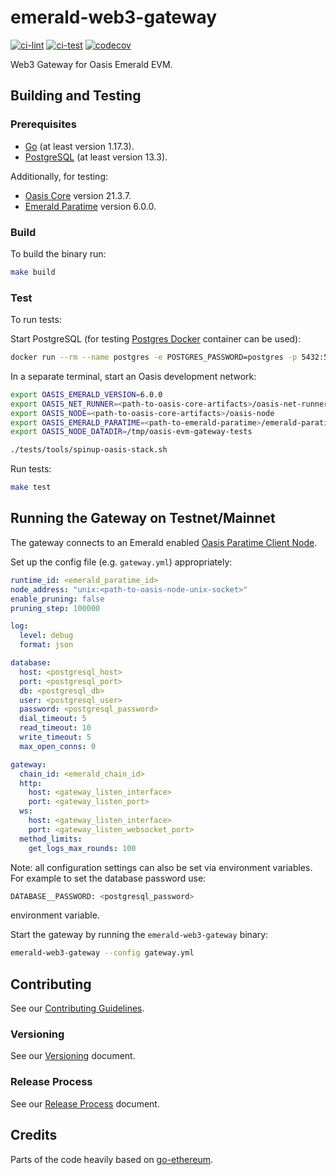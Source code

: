 # emerald-web3-gateway

[![ci-lint](https://github.com/oasisprotocol/emerald-web3-gateway/actions/workflows/ci-lint.yml/badge.svg)](https://github.com/oasisprotocol/emerald-web3-gateway/actions/workflows/ci-lint.yml)
[![ci-test](https://github.com/oasisprotocol/emerald-web3-gateway/actions/workflows/ci-test.yaml/badge.svg)](https://github.com/oasisprotocol/emerald-web3-gateway/actions/workflows/ci-test.yaml)
[![codecov](https://codecov.io/gh/oasisprotocol/emerald-web3-gateway/branch/main/graph/badge.svg?token=WMx1Bg91Hm)](https://codecov.io/gh/oasisprotocol/emerald-web3-gateway)


Web3 Gateway for Oasis Emerald EVM.

## Building and Testing

### Prerequisites

- [Go](https://go.dev/) (at least version 1.17.3).
- [PostgreSQL](https://www.postgresql.org/) (at least version 13.3).

Additionally, for testing:
- [Oasis Core](https://github.com/oasisprotocol/oasis-core) version 21.3.7.
- [Emerald Paratime](https://github.com/oasisprotocol/emerald-paratime) version 6.0.0.

### Build

To build the binary run:

```bash
make build
```

### Test

To run tests:

Start PostgreSQL (for testing [Postgres Docker](https://hub.docker.com/_/postgres) container can be used):

```bash
docker run --rm --name postgres -e POSTGRES_PASSWORD=postgres -p 5432:5432 postgres:13.3-alpine
```

In a separate terminal, start an Oasis development network:

```bash
export OASIS_EMERALD_VERSION=6.0.0
export OASIS_NET_RUNNER=<path-to-oasis-core-artifacts>/oasis-net-runner
export OASIS_NODE=<path-to-oasis-core-artifacts>/oasis-node
export OASIS_EMERALD_PARATIME=<path-to-emerald-paratime>/emerald-paratime
export OASIS_NODE_DATADIR=/tmp/oasis-evm-gateway-tests

./tests/tools/spinup-oasis-stack.sh
```

Run tests:

```bash
make test
```

## Running the Gateway on Testnet/Mainnet

The gateway connects to an Emerald enabled [Oasis Paratime Client Node](https://docs.oasis.dev/general/run-a-node/set-up-your-node/run-a-paratime-client-node).

Set up the config file (e.g. `gateway.yml`) appropriately:

```yaml
runtime_id: <emerald_paratime_id>
node_address: "unix:<path-to-oasis-node-unix-socket>"
enable_pruning: false
pruning_step: 100000

log:
  level: debug
  format: json

database:
  host: <postgresql_host>
  port: <postgresql_port>
  db: <postgresql_db>
  user: <postgresql_user>
  password: <postgresql_password>
  dial_timeout: 5
  read_timeout: 10
  write_timeout: 5
  max_open_conns: 0

gateway:
  chain_id: <emerald_chain_id>
  http:
    host: <gateway_listen_interface>
    port: <gateway_listen_port>
  ws:
    host: <gateway_listen_interface>
    port: <gateway_listen_websocket_port>
  method_limits:
    get_logs_max_rounds: 100
```

Note: all configuration settings can also be set via environment variables. For example to set the database password use:

```bash
DATABASE__PASSWORD: <postgresql_password>
```

environment variable.

Start the gateway by running the `emerald-web3-gateway` binary:

```bash
emerald-web3-gateway --config gateway.yml
```

## Contributing

See our [Contributing Guidelines](CONTRIBUTING.md).

### Versioning

See our [Versioning] document.

[Versioning]: docs/versioning.md

### Release Process

See our [Release Process] document.

[Release Process]: docs/release-process.md

## Credits

Parts of the code heavily based on [go-ethereum](https://github.com/ethereum/go-ethereum).
